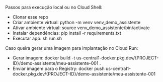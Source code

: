 Passos para execução local ou no Cloud Shell:

 - Clonar esse repo
 - Criar ambiente virtual: python -m venv venv_demo_assistente
 - Ativar ambiente virtual: source venv_demo_assistente/bin/activate
 - Instalar dependências: pip install -r requirements.txt
 - Executar app: sh run.sh

Caso queira gerar uma imagem para implantação no Cloud Run:

 - Gerar imagem: docker build -t us-central1-docker.pkg.dev/{PROJECT-ID}/demo-assistente/meu-assistente-001 .
 - Enviar imagem para o Registry:  docker push us-central1-docker.pkg.dev/{PROJECT-ID}/demo-assistente/meu-assistente-001

